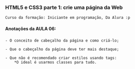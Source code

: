 ### HTML5 e CSS3 parte 1: crie uma página da Web
    Curso da formação: Iniciante em programação, Da Alura :p

#### Anotações da AULA 06:

###
    - O conceito de cabeçalho da página e como criá-lo;

    - Que o cabeçalho da página deve ter mais destaque;

    - Que não é recomendado criar estilos usando tags:
        *O ideal é usarmos classes para tudo.